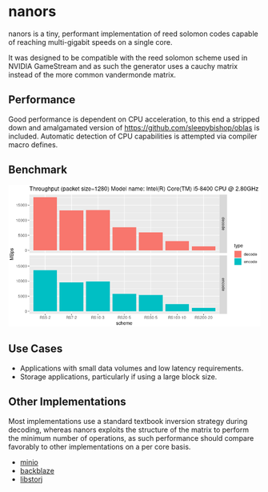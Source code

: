 # nanors

nanors is a tiny, performant implementation of reed solomon codes capable of reaching multi-gigabit speeds on a single core.

It was designed to be compatible with the reed solomon scheme used in NVIDIA GameStream and as such the generator uses a cauchy matrix instead of the more common vandermonde matrix.

## Performance

Good performance is dependent on CPU acceleration, to this end a stripped down and amalgamated version of https://github.com/sleepybishop/oblas is included. Automatic detection of CPU capabilities is attempted via compiler macro defines.

## Benchmark

![](graph.png)

## Use Cases

 - Applications with small data volumes and low latency requirements.
 - Storage applications, particularly if using a large block size.

## Other Implementations

Most implementations use a standard textbook inversion strategy during decoding, whereas nanors exploits the structure of the matrix to perform the minimum number of operations, as such performance should compare favorably to other implementations on a per core basis.

 - [minio](https://github.com/klauspost/reedsolomon)
 - [backblaze](https://github.com/Backblaze/JavaReedSolomon)
 - [libstorj](https://github.com/storj/libstorj)

